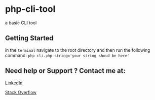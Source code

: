 # php-cli-tool
a basic CLI tool

## Getting Started
in the `terminal` navigate to the root directory and then run the following command:
`php cli.php string='your string shoud be here'`

## Need help or Support ? Contact me at:
[LinkedIn](https://www.linkedin.com/in/mahmood-ahmad-mahmood)

[Stack Overflow](https://stackoverflow.com/users/13562930/mahmood-ahmad)
